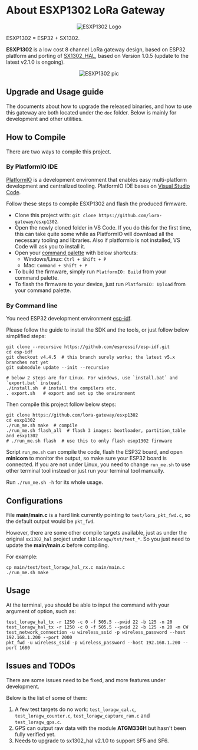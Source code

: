 # About ESXP1302 LoRa Gateway

<p align="center">
  <img src="https://github.com/lora-gateway/esxp1302/raw/main/doc/esxp1302-logo.png" alt="ESXP1302 Logo"/>
</p>

ESXP1302 = ESP32 + SX1302.

**ESXP1302** is a low cost 8 channel LoRa gateway design, based on ESP32 platform and porting of
[SX1302\_HAL](https://github.com/Lora-net/sx1302_hal), based on Version 1.0.5 (update to the latest v2.1.0 is ongoing).

<p align="center">
  <img src="https://github.com/lora-gateway/esxp1302/raw/main/doc/esxp1302.jpg" alt="ESXP1302 pic"/>
</p>

## Upgrade and Usage guide

The documents about how to upgrade the released binaries, and how to use this gateway are both located under the `doc` folder.
Below is mainly for development and other utilities.


## How to Compile

There are two ways to compile this project.

### By PlatformIO IDE

[PlatformIO](https://platformio.org/) is a development environment that enables easy multi-platform development and centralized tooling. PlatformIO IDE bases on [Visual Studio Code](https://code.visualstudio.com/).

Follow these steps to compile ESXP1302 and flash the produced firmware.

- Clone this project with: `git clone https://github.com/lora-gateway/esxp1302`.
- Open the newly cloned folder in VS Code. If you do this for the first time, this can take quite some while as PlatformIO will download all the necessary tooling and libraries. Also if platformio is not installed, VS Code will ask you to install it.
- Open your [command palette](https://code.visualstudio.com/docs/getstarted/userinterface#_command-palette) with below shortcuts:
    - Windows/Linux: `Ctrl + Shift + P`
    - Mac: `Command + Shift + P`
- To build the firmware, simply run `PlatformIO: Build` from your command palette.
- To flash the firmware to your device, just run `PlatformIO: Upload` from your command palette.

### By Command line

You need ESP32 development environment [esp-idf](https://github.com/espressif/esp-idf).

Please follow the guide to install the SDK and the tools, or just follow below simplified steps:
```shell
git clone --recursive https://github.com/espressif/esp-idf.git
cd esp-idf
git checkout v4.4.5  # this branch surely works; the latest v5.x branches not yet
git submodule update --init --recursive

# below 2 steps are for Linux. For windows, use `install.bat` and `export.bat` instead.
./install.sh  # install the compilers etc.
. export.sh   # export and set up the environment
```

Then compile this project follow below steps:
```shell
git clone https://github.com/lora-gateway/esxp1302
cd esxp1302
./run_me.sh make  # compile
./run_me.sh flash_all  # flash 3 images: bootloader, partition_table and esxp1302
# ./run_me.sh flash  # use this to only flash esxp1302 firmware
```

Script `run_me.sh` can compile the code, flash the ESP32 board, and open **minicom** to monitor the output, so make sure your ESP32 board is connected.
If you are not under Linux, you need to change `run_me.sh` to use other terminal tool instead or just run your terminal tool manually.

Run `./run_me.sh -h` for its whole usage.


## Configurations

File **main/main.c** is a hard link currently pointing to `test/lora_pkt_fwd.c`, so the default output would be `pkt_fwd`.

However, there are some other compile targets available, just as under the original `sx1302_hal` project under `libloragw/tst/test_*`. So you just need to update the **main/main.c** before compiling.

For example:
```shell
cp main/test/test_loragw_hal_rx.c main/main.c
./run_me.sh make
```


## Usage

At the terminal, you should be able to input the command with your argument of option, such as:
```shell
test_loragw_hal_tx -r 1250 -c 0 -f 505.5 --pwid 22 -b 125 -n 20
test_loragw_hal_tx -r 1250 -c 0 -f 505.5 --pwid 22 -b 125 -n 20 -m CW
test_network_connection -u wireless_ssid -p wireless_password --host 192.168.1.200 --port 2000
pkt_fwd -u wireless_ssid -p wireless_password --host 192.168.1.200 --port 1680
```


## Issues and TODOs

There are some issues need to be fixed, and more features under development.

Below is the list of some of them:
1. A few test targets do no work: `test_loragw_cal.c`, `test_loragw_counter.c`, `test_loragw_capture_ram.c` and `test_loragw_gps.c`.
2. GPS can output raw data with the module **ATGM336H** but hasn't been fully verified yet.
3. Needs to upgrade to sx1302\_hal v2.1.0 to support SF5 and SF6.
